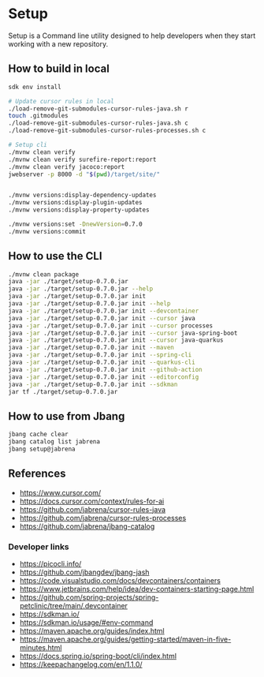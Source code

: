 # Setup

Setup is a Command line utility designed to help developers when they start working with a new repository.

## How to build in local

```bash
sdk env install

# Update cursor rules in local
./load-remove-git-submodules-cursor-rules-java.sh r 
touch .gitmodules
./load-remove-git-submodules-cursor-rules-java.sh c
./load-remove-git-submodules-cursor-rules-processes.sh c

# Setup cli
./mvnw clean verify 
./mvnw clean verify surefire-report:report
./mvnw clean verify jacoco:report
jwebserver -p 8000 -d "$(pwd)/target/site/"


./mvnw versions:display-dependency-updates
./mvnw versions:display-plugin-updates
./mvnw versions:display-property-updates

./mvnw versions:set -DnewVersion=0.7.0
./mvnw versions:commit
```

## How to use the CLI

```bash
./mvnw clean package
java -jar ./target/setup-0.7.0.jar
java -jar ./target/setup-0.7.0.jar --help
java -jar ./target/setup-0.7.0.jar init
java -jar ./target/setup-0.7.0.jar init --help
java -jar ./target/setup-0.7.0.jar init --devcontainer
java -jar ./target/setup-0.7.0.jar init --cursor java
java -jar ./target/setup-0.7.0.jar init --cursor processes
java -jar ./target/setup-0.7.0.jar init --cursor java-spring-boot
java -jar ./target/setup-0.7.0.jar init --cursor java-quarkus
java -jar ./target/setup-0.7.0.jar init --maven
java -jar ./target/setup-0.7.0.jar init --spring-cli
java -jar ./target/setup-0.7.0.jar init --quarkus-cli
java -jar ./target/setup-0.7.0.jar init --github-action
java -jar ./target/setup-0.7.0.jar init --editorconfig
java -jar ./target/setup-0.7.0.jar init --sdkman
jar tf ./target/setup-0.7.0.jar
```

## How to use from Jbang

```bash
jbang cache clear
jbang catalog list jabrena
jbang setup@jabrena
```

## References

- https://www.cursor.com/
- https://docs.cursor.com/context/rules-for-ai
- https://github.com/jabrena/cursor-rules-java
- https://github.com/jabrena/cursor-rules-processes
- https://github.com/jabrena/jbang-catalog

### Developer links

- https://picocli.info/
- https://github.com/jbangdev/jbang-jash
- https://code.visualstudio.com/docs/devcontainers/containers
- https://www.jetbrains.com/help/idea/dev-containers-starting-page.html
- https://github.com/spring-projects/spring-petclinic/tree/main/.devcontainer
- https://sdkman.io/
- https://sdkman.io/usage/#env-command
- https://maven.apache.org/guides/index.html
- https://maven.apache.org/guides/getting-started/maven-in-five-minutes.html
- https://docs.spring.io/spring-boot/cli/index.html
- https://keepachangelog.com/en/1.1.0/
